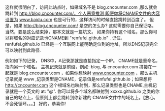 这样就很明白了，访问此站点时，如果域名不是 blog.cncounter.com ,那么就会跳转到 http://blog.cncounter.com/，个人恶意推测,即便你将CNAME文件的内容设置为 www.baidu.com 也是可行的，这样访问的时候直接跳转到百度了。
但是，如果 http://blog.cncounter.com/ 是空的怎么办?  这就需要你自己保证咯。
当然，要是这么结束掉，那本文就是一篇坑文。 
如果你持有这个域名，那么你可以将域名的对应记录也CNAME到 "renfufei.github.io" . 记住， renfufei.github.io 已经是一个互联网上能明确定位到的地址，所以DNS记录完全可以映射到此路径.

例如如下的记录， DNS中，A记录那就是直接指定一个IP。 CNAME就是重命名，指向另一个域名。 主机记录就是前缀，例如: blog, 与 cncounter.com 拼接在一起就是 blog.cncounter.com ，如果你想映射 www.cncounter.com ，那么主机记录就是 www ,记录类型是CNAME，记录值是renfufei.github.io；如果想将 http://cncounter.com 这个根域名也映射到，那么记录类型也是CNAME,主机记录就是一个英文的 at: "@". 你可以将多个域名都映射到 xxxxx.github.io 之类的你自己的站点上，但原则上都会跳转到你新建的 CNAME文件中的域名上。【放心，不会死循环。。。】.好的，恭喜你!
